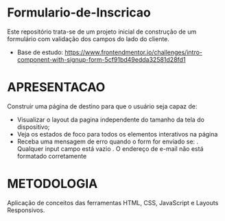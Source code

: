 # Formulario-de-Inscricao
Este repositório trata-se de um projeto inicial de construção de um formulário com validação dos campos do lado do cliente.

- Base de estudo: https://www.frontendmentor.io/challenges/intro-component-with-signup-form-5cf91bd49edda32581d28fd1

# APRESENTACAO
Construir uma página de destino para que o usuário seja capaz de:
- Visualizar o layout da pagina independente do tamanho da tela do dispositivo;
- Veja os estados de foco para todos os elementos interativos na página
- Receba uma mensagem de erro quando o form for enviado se:
. Qualquer input campo está vazio
. O endereço de e-mail não está formatado corretamente

# METODOLOGIA
Aplicação de conceitos das ferramentas HTML, CSS, JavaScript e Layouts Responsivos.
